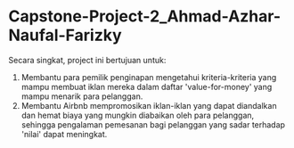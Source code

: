 # Capstone-Project-2_Ahmad-Azhar-Naufal-Farizky

Secara singkat, project ini bertujuan untuk:
1. Membantu para pemilik penginapan mengetahui kriteria-kriteria yang mampu membuat iklan mereka dalam daftar 'value-for-money' yang mampu menarik para pelanggan.
2. Membantu Airbnb mempromosikan iklan-iklan yang dapat diandalkan dan hemat biaya yang mungkin diabaikan oleh para pelanggan, sehingga pengalaman pemesanan bagi pelanggan yang sadar terhadap 'nilai' dapat meningkat.
